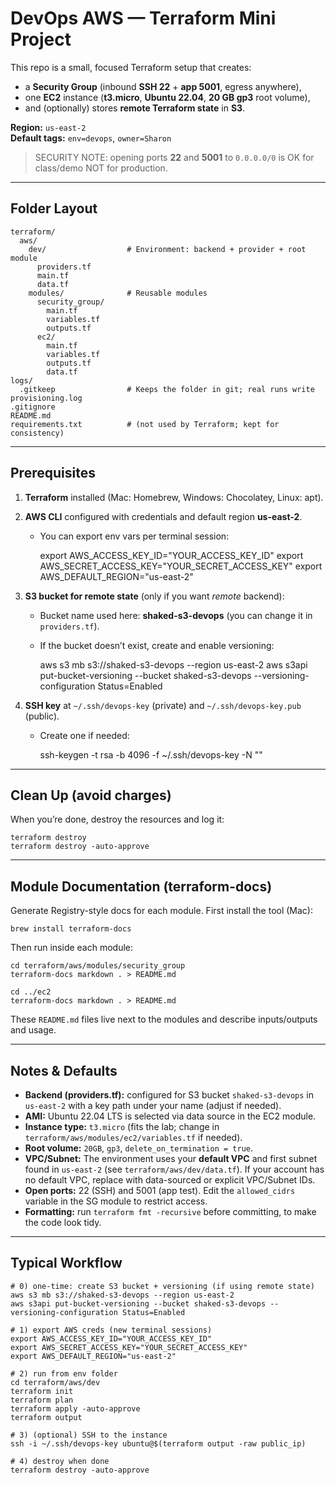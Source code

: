 # DevOps AWS — Terraform Mini Project

This repo is a small, focused Terraform setup that creates:
- a **Security Group** (inbound **SSH 22** + **app 5001**, egress anywhere),
- one **EC2** instance (**t3.micro**, **Ubuntu 22.04**, **20 GB gp3** root volume),
- and (optionally) stores **remote Terraform state** in **S3**.

**Region:** `us-east-2`  
**Default tags:** `env=devops`, `owner=Sharon`

>SECURITY NOTE: opening ports **22** and **5001** to `0.0.0.0/0` is OK for class/demo NOT for production.

---

## Folder Layout

    terraform/
      aws/
        dev/                  # Environment: backend + provider + root module
          providers.tf
          main.tf
          data.tf
        modules/              # Reusable modules
          security_group/
            main.tf
            variables.tf
            outputs.tf
          ec2/
            main.tf
            variables.tf
            outputs.tf
            data.tf
    logs/
      .gitkeep                # Keeps the folder in git; real runs write provisioning.log
    .gitignore
    README.md
    requirements.txt          # (not used by Terraform; kept for consistency)

---

## Prerequisites

1) **Terraform** installed (Mac: Homebrew, Windows: Chocolatey, Linux: apt).  
2) **AWS CLI** configured with credentials and default region **us-east-2**.  
   - You can export env vars per terminal session:

        export AWS_ACCESS_KEY_ID="YOUR_ACCESS_KEY_ID"
        export AWS_SECRET_ACCESS_KEY="YOUR_SECRET_ACCESS_KEY"
        export AWS_DEFAULT_REGION="us-east-2"

3) **S3 bucket for remote state** (only if you want _remote_ backend):
   - Bucket name used here: **shaked-s3-devops** (you can change it in `providers.tf`).
   - If the bucket doesn’t exist, create and enable versioning:

        aws s3 mb s3://shaked-s3-devops --region us-east-2
        aws s3api put-bucket-versioning --bucket shaked-s3-devops --versioning-configuration Status=Enabled

4) **SSH key** at `~/.ssh/devops-key` (private) and `~/.ssh/devops-key.pub` (public).  
   - Create one if needed:

        ssh-keygen -t rsa -b 4096 -f ~/.ssh/devops-key -N ""

---

## Clean Up (avoid charges)

When you’re done, destroy the resources and log it:

    terraform destroy
    terraform destroy -auto-approve

---

## Module Documentation (terraform-docs)

Generate Registry-style docs for each module. First install the tool (Mac):

    brew install terraform-docs

Then run inside each module:

    cd terraform/aws/modules/security_group
    terraform-docs markdown . > README.md

    cd ../ec2
    terraform-docs markdown . > README.md

These `README.md` files live next to the modules and describe inputs/outputs and usage.

---

## Notes & Defaults

- **Backend (providers.tf):** configured for S3 bucket `shaked-s3-devops` in `us-east-2` with a key path under your name (adjust if needed).
- **AMI:** Ubuntu 22.04 LTS is selected via data source in the EC2 module.
- **Instance type:** `t3.micro` (fits the lab; change in `terraform/aws/modules/ec2/variables.tf` if needed).
- **Root volume:** `20GB`, `gp3`, `delete_on_termination = true`.
- **VPC/Subnet:** The environment uses your **default VPC** and first subnet found in `us-east-2` (see `terraform/aws/dev/data.tf`). If your account has no default VPC, replace with data-sourced or explicit VPC/Subnet IDs.
- **Open ports:** 22 (SSH) and 5001 (app test). Edit the `allowed_cidrs` variable in the SG module to restrict access.
- **Formatting:** run `terraform fmt -recursive` before committing, to make the code look tidy.

---

## Typical Workflow

    # 0) one-time: create S3 bucket + versioning (if using remote state)
    aws s3 mb s3://shaked-s3-devops --region us-east-2
    aws s3api put-bucket-versioning --bucket shaked-s3-devops --versioning-configuration Status=Enabled

    # 1) export AWS creds (new terminal sessions)
    export AWS_ACCESS_KEY_ID="YOUR_ACCESS_KEY_ID"
    export AWS_SECRET_ACCESS_KEY="YOUR_SECRET_ACCESS_KEY"
    export AWS_DEFAULT_REGION="us-east-2"

    # 2) run from env folder 
    cd terraform/aws/dev
    terraform init
    terraform plan
    terraform apply -auto-approve
    terraform output

    # 3) (optional) SSH to the instance
    ssh -i ~/.ssh/devops-key ubuntu@$(terraform output -raw public_ip)

    # 4) destroy when done
    terraform destroy -auto-approve

